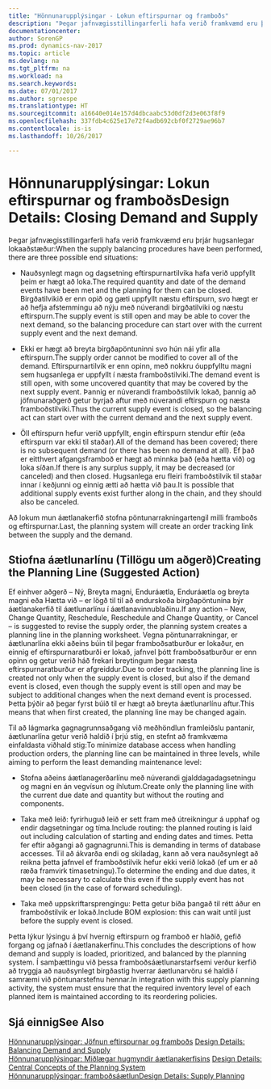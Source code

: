 ```yaml
---
title: "Hönnunarupplýsingar - Lokun eftirspurnar og framboðs"
description: "Þegar jafnvægisstillingarferli hafa verið framkvæmd eru þrjár hugsanlegar lokaaðstæður."
documentationcenter: 
author: SorenGP
ms.prod: dynamics-nav-2017
ms.topic: article
ms.devlang: na
ms.tgt_pltfrm: na
ms.workload: na
ms.search.keywords: 
ms.date: 07/01/2017
ms.author: sgroespe
ms.translationtype: HT
ms.sourcegitcommit: a16640e014e157d4dbcaabc53d0df2d3e063f8f9
ms.openlocfilehash: 337fdb4c625e17e72f4adb692cbf0f2729ae96b7
ms.contentlocale: is-is
ms.lasthandoff: 10/26/2017

---
```

# <a name="design-details-closing-demand-and-supply"></a><span data-ttu-id="4616a-103">Hönnunarupplýsingar: Lokun eftirspurnar og framboðs</span><span class="sxs-lookup"><span data-stu-id="4616a-103">Design Details: Closing Demand and Supply</span></span>
<span data-ttu-id="4616a-104">Þegar jafnvægisstillingarferli hafa verið framkvæmd eru þrjár hugsanlegar lokaaðstæður:</span><span class="sxs-lookup"><span data-stu-id="4616a-104">When the supply balancing procedures have been performed, there are three possible end situations:</span></span>  

-   <span data-ttu-id="4616a-105">Nauðsynlegt magn og dagsetning eftirspurnartilvika hafa verið uppfyllt þeim er hægt að loka.</span><span class="sxs-lookup"><span data-stu-id="4616a-105">The required quantity and date of the demand events have been met and the planning for them can be closed.</span></span> <span data-ttu-id="4616a-106">Birgðatilvikið er enn opið og gæti uppfyllt næstu eftirspurn, svo hægt er að hefja afstemmingu að nýju með núverandi birgðatilviki og næstu eftirspurn.</span><span class="sxs-lookup"><span data-stu-id="4616a-106">The supply event is still open and may be able to cover the next demand, so the balancing procedure can start over with the current supply event and the next demand.</span></span>  

-   <span data-ttu-id="4616a-107">Ekki er hægt að breyta birgðapöntuninni svo hún nái yfir alla eftirspurn.</span><span class="sxs-lookup"><span data-stu-id="4616a-107">The supply order cannot be modified to cover all of the demand.</span></span> <span data-ttu-id="4616a-108">Eftirspurnartilvik er enn opinn, með nokkru óuppfylltu magni sem hugsanlega er uppfyllt í næsta framboðstilviki.</span><span class="sxs-lookup"><span data-stu-id="4616a-108">The demand event is still open, with some uncovered quantity that may be covered by the next supply event.</span></span> <span data-ttu-id="4616a-109">Þannig er núverandi framboðstilvik lokað, þannig að jöfnunaraðgerð getur byrjað aftur með núverandi eftirspurn og næsta framboðstilviki.</span><span class="sxs-lookup"><span data-stu-id="4616a-109">Thus the current supply event is closed, so the balancing act can start over with the current demand and the next supply event.</span></span>  

-   <span data-ttu-id="4616a-110">Öll eftirspurn hefur verið uppfyllt, engin eftirspurn stendur eftir (eða eftirspurn var ekki til staðar).</span><span class="sxs-lookup"><span data-stu-id="4616a-110">All of the demand has been covered; there is no subsequent demand (or there has been no demand at all).</span></span> <span data-ttu-id="4616a-111">Ef það er eitthvert afgangsframboð er hægt að minnka það (eða hætta við) og loka síðan.</span><span class="sxs-lookup"><span data-stu-id="4616a-111">If there is any surplus supply, it may be decreased (or canceled) and then closed.</span></span> <span data-ttu-id="4616a-112">Hugsanlega eru fleiri framboðstilvik til staðar innar í keðjunni og einnig ætti að hætta við þau.</span><span class="sxs-lookup"><span data-stu-id="4616a-112">It is possible that additional supply events exist further along in the chain, and they should also be canceled.</span></span>  

 <span data-ttu-id="4616a-113">Að lokum mun áætlanakerfið stofna pöntunarrakningartengil milli framboðs og eftirspurnar.</span><span class="sxs-lookup"><span data-stu-id="4616a-113">Last, the planning system will create an order tracking link between the supply and the demand.</span></span>  

## <a name="creating-the-planning-line-suggested-action"></a><span data-ttu-id="4616a-114">Stiofna áætlunarlínu (Tillögu um aðgerð)</span><span class="sxs-lookup"><span data-stu-id="4616a-114">Creating the Planning Line (Suggested Action)</span></span>  
 <span data-ttu-id="4616a-115">Ef einhver aðgerð – Ný, Breyta magni, Enduráætla, Enduráætla og breyta magni eða Hætta við – er lögð til til að endurskoða birgðapöntunina býr áætlanakerfið til áætlunarlínu í áætlanavinnublaðinu.</span><span class="sxs-lookup"><span data-stu-id="4616a-115">If any action – New, Change Quantity, Reschedule, Reschedule and Change Quantity, or Cancel – is suggested to revise the supply order, the planning system creates a planning line in the planning worksheet.</span></span> <span data-ttu-id="4616a-116">Vegna pöntunarrakningar, er áætlunarlína ekki aðeins búin til þegar framboðsatburður er lokaður, en einnig ef eftirspurnaratburði er lokað, jafnvel þótt framboðsatburður er enn opinn og getur verið háð frekari breytingum þegar næsta eftirspurnaratburður er afgreiddur.</span><span class="sxs-lookup"><span data-stu-id="4616a-116">Due to order tracking, the planning line is created not only when the supply event is closed, but also if the demand event is closed, even though the supply event is still open and may be subject to additional changes when the next demand event is processed.</span></span> <span data-ttu-id="4616a-117">Þetta þýðir að þegar fyrst búið til er hægt að breyta áætlunarlínu aftur.</span><span class="sxs-lookup"><span data-stu-id="4616a-117">This means that when first created, the planning line may be changed again.</span></span>  

 <span data-ttu-id="4616a-118">Til að lágmarka gagnagrunnsaðgang við meðhöndlun framleiðslu pantanir, áætlunarlína getur verið haldið í þrjú stig, en stefnt að framkvæma einfaldasta viðhald stig:</span><span class="sxs-lookup"><span data-stu-id="4616a-118">To minimize database access when handling production orders, the planning line can be maintained in three levels, while aiming to perform the least demanding maintenance level:</span></span>  

-   <span data-ttu-id="4616a-119">Stofna aðeins áætlanagerðarlínu með núverandi gjalddagadagsetningu og magni en án vegvísun og íhlutum.</span><span class="sxs-lookup"><span data-stu-id="4616a-119">Create only the planning line with the current due date and quantity but without the routing and components.</span></span>  

-   <span data-ttu-id="4616a-120">Taka með leið: fyrirhuguð leið er sett fram með útreikningur á upphaf og endir dagsetningar og tíma.</span><span class="sxs-lookup"><span data-stu-id="4616a-120">Include routing: the planned routing is laid out including calculation of starting and ending dates and times.</span></span> <span data-ttu-id="4616a-121">Þetta fer eftir aðgangi að gagnagrunni.</span><span class="sxs-lookup"><span data-stu-id="4616a-121">This is demanding in terms of database accesses.</span></span> <span data-ttu-id="4616a-122">Til að ákvarða endi og skiladag, kann að vera nauðsynlegt að reikna þetta jafnvel ef framboðstilvik hefur ekki verið lokað (ef um er að ræða framvirk tímasetningu).</span><span class="sxs-lookup"><span data-stu-id="4616a-122">To determine the ending and due dates, it may be necessary to calculate this even if the supply event has not been closed (in the case of forward scheduling).</span></span>  

-   <span data-ttu-id="4616a-123">Taka með uppskriftarsprengingu: Þetta getur bíða þangað til rétt áður en framboðstilvik er lokað.</span><span class="sxs-lookup"><span data-stu-id="4616a-123">Include BOM explosion: this can wait until just before the supply event is closed.</span></span>  

 <span data-ttu-id="4616a-124">Þetta lýkur lýsingu á því hvernig eftirspurn og framboð er hlaðið, gefið forgang og jafnað í áætlanakerfinu.</span><span class="sxs-lookup"><span data-stu-id="4616a-124">This concludes the descriptions of how demand and supply is loaded, prioritized, and balanced by the planning system.</span></span> <span data-ttu-id="4616a-125">Í samþættingu við þessa framboðsáætlunarstarfsemi verður kerfið að tryggja að nauðsynlegt birgðastig hverrar áætlunarvöru sé haldið í samræmi við pöntunarstefnu hennar.</span><span class="sxs-lookup"><span data-stu-id="4616a-125">In integration with this supply planning activity, the system must ensure that the required inventory level of each planned item is maintained according to its reordering policies.</span></span>  

## <a name="see-also"></a><span data-ttu-id="4616a-126">Sjá einnig</span><span class="sxs-lookup"><span data-stu-id="4616a-126">See Also</span></span>  
 <span data-ttu-id="4616a-127">[Hönnunarupplýsingar: Jöfnun eftirspurnar og framboðs](design-details-balancing-demand-and-supply.md) </span><span class="sxs-lookup"><span data-stu-id="4616a-127">[Design Details: Balancing Demand and Supply](design-details-balancing-demand-and-supply.md) </span></span>  
 <span data-ttu-id="4616a-128">[Hönnunarupplýsingar: Miðlægar hugmyndir áætlanakerfisins](design-details-central-concepts-of-the-planning-system.md) </span><span class="sxs-lookup"><span data-stu-id="4616a-128">[Design Details: Central Concepts of the Planning System](design-details-central-concepts-of-the-planning-system.md) </span></span>  
 [<span data-ttu-id="4616a-129">Hönnunarupplýsingar: framboðsáætlun</span><span class="sxs-lookup"><span data-stu-id="4616a-129">Design Details: Supply Planning</span></span>](design-details-supply-planning.md)

